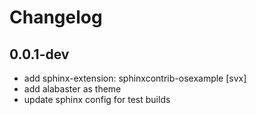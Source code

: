 # Changelog


## 0.0.1-dev
- add sphinx-extension: sphinxcontrib-osexample [svx]
- add alabaster as theme
- update sphinx config for test builds

